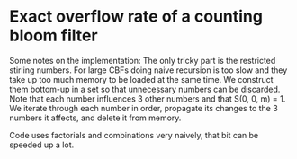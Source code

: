 # Exact overflow rate of a counting bloom filter

Some notes on the implementation:
The only tricky part is the restricted stirling numbers. 
For large CBFs doing naive recursion is too slow and they take up too much memory to be loaded at the same time. 
We construct them bottom-up in a set so that unnecessary numbers can be discarded.
Note that each number influences 3 other numbers and that S(0, 0, m) = 1. We iterate through each number in order, propagate its changes to the 3 numbers it affects, and delete it from memory.

Code uses factorials and combinations very naively, that bit can be speeded up a lot.
